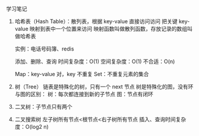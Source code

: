 学习笔记

1. 哈希表（Hash Table）：散列表，根据 key-value 直接访问访问
   把关键 key-value 映射到表中一个位置来访问
   映射函数叫做散列函数，存放记录的数组叫做哈希表

   实例：电话号码簿、redis

   添加、删除、查询
   时间复杂度：O(1)
   空间复杂度：O(1)
   不合适：O(n)

   Map：key-value 对，key 不重复
   Set：不重复元素的集合

2. 树（Tree）
   链表是特殊化的树，只有一个 next 节点
   树是特殊化的图，没有环
   与图的区别：
   树：每次都连接到新的子节点
   图：节点有闭环
3. 二叉树：子节点只有两个

4. 二叉搜索树
   左子树所有节点<根节点<右子树所有节点
   插入、查询时间复杂度：O(log2 n)
